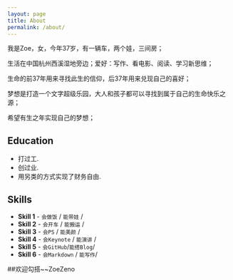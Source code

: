```yaml
---
layout: page
title: About
permalink: /about/
---
```


我是Zoe，女，今年37岁，有一辆车，两个娃，三间房；


生活在中国杭州西溪湿地旁边；爱好：写作、看电影、阅读、学习新思维；


生命的前37年用来寻找此生的信仰，后37年用来兑现自己的喜好；


梦想是打造一个文字超级乐园，大人和孩子都可以寻找到属于自己的生命快乐之源；


希望有生之年实现自己的梦想；

## Education

* 打过工.
* 创过业.
* 用另类的方式实现了财务自由.


## Skills

* **Skill 1** - `会做饭` / `能带娃` /
* **Skill 2** - `会开车` / `能搬运` /
* **Skill 3** - `会PS` / `能美颜` /
* **Skill 4** - `会Keynote` / `能演讲` /
* **Skill 5** - `会GitHub`/`能搭Blog`/
* **Skill 6** - `会Markdown` / `能写作`/


##欢迎勾搭~~ZoeZeno
